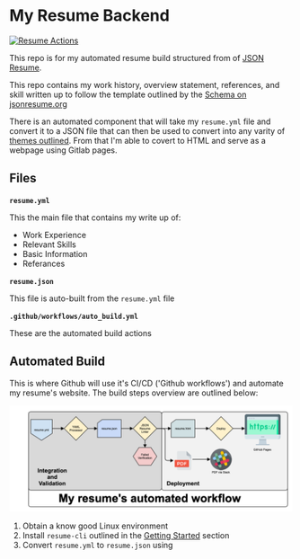 # My Resume Backend
[![Resume Actions](https://github.com/mrreyes512/resume/actions/workflows/auto_build.yml/badge.svg)](https://github.com/mrreyes512/resume/actions/workflows/auto_build.yml)

This repo is for my automated resume build structured from of [JSON Resume](https://jsonresume.org/).

This repo contains my work history, overview statement, references, and skill written up to follow the template outlined by the [Schema on jsonresume.org](https://jsonresume.org/schema/)

There is an automated component that will take my `resume.yml` file and convert it to a JSON file that can then be used to convert into any varity of [themes outlined](https://jsonresume.org/themes/). From that I'm able to covert to HTML and serve as a webpage using Gitlab pages. 

## Files

**`resume.yml`**

This the main file that contains my write up of:
* Work Experience
* Relevant Skills
* Basic Information
* Referances

**`resume.json`**

This file is auto-built from the `resume.yml` file

**`.github/workflows/auto_build.yml`**

These are the automated build actions

## Automated Build

This is where Github will use it's CI/CD ('Github workflows') and automate my resume's website. The build steps overview are outlined below:

![automated build](www/resume.png)

1) Obtain a know good Linux environment     
2) Install `resume-cli` outlined in the [Getting Started](https://jsonresume.org/getting-started/) section      
3) Convert `resume.yml` to `resume.json` using      
